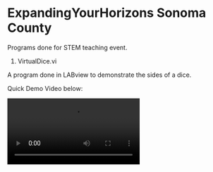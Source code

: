 # ExpandingYourHorizons Sonoma County
Programs done for STEM teaching event.

1. VirtualDice.vi

  A program done in LABview to demonstrate the sides of a dice.
  
  Quick Demo Video below:
  
  ![Demo Video](demos/virtualdice.mov)
